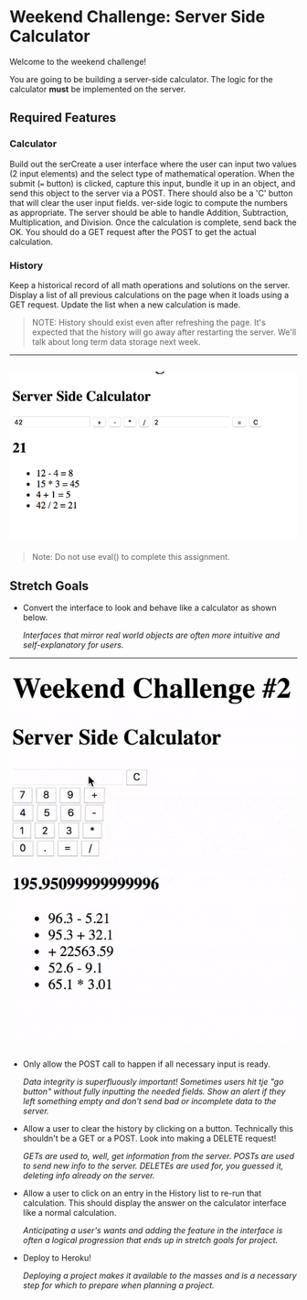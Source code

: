 # Weekend Challenge: Server Side Calculator

Welcome to the weekend challenge!

You are going to be building a server-side calculator. The logic for the calculator **must** be implemented on the server. 

## Required Features

### Calculator


Build out the serCreate a user interface where the user can input two values (2 input elements) and the select type of mathematical operation. When the submit (`=` button) is clicked, capture this input, bundle it up in an object, and send this object to the server via a POST. There should also be a 'C' button that will clear the user input fields.
ver-side logic to compute the numbers as appropriate. The server should be able to handle Addition, Subtraction, Multiplication, and Division. Once the calculation is complete, send back the OK. You should do a GET request after the POST to get the actual calculation.

### History

Keep a historical record of all math operations and solutions on the server. Display a list of all previous calculations on the page when it loads using a GET request. Update the list when a new calculation is made.

> NOTE: History should exist even after refreshing the page. It's expected that the history will go away after restarting the server. We'll talk about long term data storage next week.

---
![base mode interface](images/baseMode.png)
---

> Note: Do not use eval() to complete this assignment.

## Stretch Goals

- Convert the interface to look and behave like a calculator as shown below.

  *Interfaces that mirror real world objects are often more intuitive and self-explanatory for users.*

---
![calculator interface](images/stretchGoal_interface.gif)
---

- Only allow the POST call to happen if all necessary input is ready.

  *Data integrity is superfluously important! Sometimes users hit tje "go button" without fully inputting the needed fields. Show an alert if they left something empty and don't send bad or incomplete data to the server.*

- Allow a user to clear the history by clicking on a button. Technically this shouldn't be a GET or a POST. Look into making a DELETE request!

  *GETs are used to, well, get information from the server. POSTs are used to send new info to the server. DELETEs are used for, you guessed it, deleting info already on the server.*

- Allow a user to click on an entry in the History list to re-run that calculation. This should display the answer on the calculator interface like a normal calculation.

  *Anticipating a user's wants and adding the feature in the interface is often a logical progression that ends up in stretch goals for project.*

- Deploy to Heroku!

  *Deploying a project makes it available to the masses and is a necessary step for which to prepare when planning a project.*
